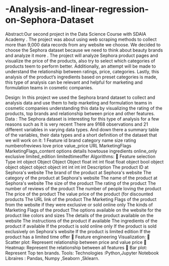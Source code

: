 # -Analysis-and-linear-regression-on-Sephora-Dataset
Abstract:Our second project in the Data Science Course with SDAIA Academy
. The project was about using web scraping methods to collect more than 9,000 data records from any website we choose.
We decided to choose the Sephora dataset because we need to think about beauty brands and analyze it more
. The project will analyze Sephora product pages and visualize the price of the products, also try to select which 
categories of products teem to perform better. Additionally, an attempt will be made to 
understand the relationship between ratings, price, categories. Lastly, this 
analysis of the product’s ingredients based on preset categories is made, 
this type of analysis can be relevant and helpful for marketing and formulation teams in cosmetic companies.



Design:
In this project we used the Sephora brand dataset to collect and analysis data and use them to help marketing and formulation teams in cosmetic companies understanding this data by visualizing the rating of the products, top brands and relationship between price and other features.
Data :
The Sephora dataset is interesting for this type of analysis for a few reasons such as It is very recent There are 9168 observations and 21 different variables in varying data types. And down there a summary table of the variables, their data types and a short definition of the dataset that we will work on it:
1
 Feature
id
brand
category
name
size
rating numberofreviews love
price
value_price
URL MarketingFlags
MarketingFlags_content options
details
howtouse
ingredients online_only exclusive limited_edition limitedtimeoffer
Algorithms:
 Feature selection
Type
int object Object Object Object float int
int float float object bool
object object object object object int
int int int
Description
The product ID at Sephora's website
The brand of the product at Sephora's website
The category of the product at Sephora's website
The name of the product at Sephora's website
The size of the product
The rating of the product
The number of reviews of the product
The number of people loving the product
The price of the product
The value price of the product (for discounted products
The URL link of the product
The Marketing Flags of the product from the website if they were exclusive or sold online only
The kinds of Marketing Flags of the product
The options available on the website for the product like colors and sizes The details of the product available on the website
The instructions of the product if available
The ingredients of the product if available
If the product is sold online only
If the product is sold exclusively on Sephora's website
If the product is limited edition
If the product has a limited time offer
 Feature engineering Visualization:
 Scatter plot: Represent relationship between price and value price
 Heatmap: Represent the relationship between all features
 Bar plot: Represent Top ten brands.
Tools:
Technologies :Python,Jupyter Notebook Libraires : Pandas, Numpy ,Seaborn ,Sklearn.
